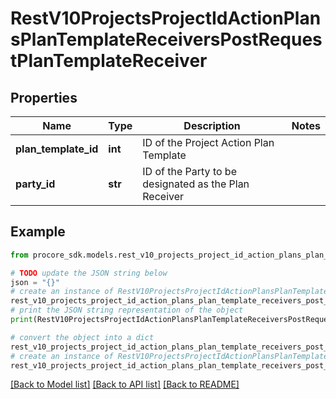 # RestV10ProjectsProjectIdActionPlansPlanTemplateReceiversPostRequestPlanTemplateReceiver


## Properties

Name | Type | Description | Notes
------------ | ------------- | ------------- | -------------
**plan_template_id** | **int** | ID of the Project Action Plan Template | 
**party_id** | **str** | ID of the Party to be designated as the Plan Receiver | 

## Example

```python
from procore_sdk.models.rest_v10_projects_project_id_action_plans_plan_template_receivers_post_request_plan_template_receiver import RestV10ProjectsProjectIdActionPlansPlanTemplateReceiversPostRequestPlanTemplateReceiver

# TODO update the JSON string below
json = "{}"
# create an instance of RestV10ProjectsProjectIdActionPlansPlanTemplateReceiversPostRequestPlanTemplateReceiver from a JSON string
rest_v10_projects_project_id_action_plans_plan_template_receivers_post_request_plan_template_receiver_instance = RestV10ProjectsProjectIdActionPlansPlanTemplateReceiversPostRequestPlanTemplateReceiver.from_json(json)
# print the JSON string representation of the object
print(RestV10ProjectsProjectIdActionPlansPlanTemplateReceiversPostRequestPlanTemplateReceiver.to_json())

# convert the object into a dict
rest_v10_projects_project_id_action_plans_plan_template_receivers_post_request_plan_template_receiver_dict = rest_v10_projects_project_id_action_plans_plan_template_receivers_post_request_plan_template_receiver_instance.to_dict()
# create an instance of RestV10ProjectsProjectIdActionPlansPlanTemplateReceiversPostRequestPlanTemplateReceiver from a dict
rest_v10_projects_project_id_action_plans_plan_template_receivers_post_request_plan_template_receiver_from_dict = RestV10ProjectsProjectIdActionPlansPlanTemplateReceiversPostRequestPlanTemplateReceiver.from_dict(rest_v10_projects_project_id_action_plans_plan_template_receivers_post_request_plan_template_receiver_dict)
```
[[Back to Model list]](../README.md#documentation-for-models) [[Back to API list]](../README.md#documentation-for-api-endpoints) [[Back to README]](../README.md)


